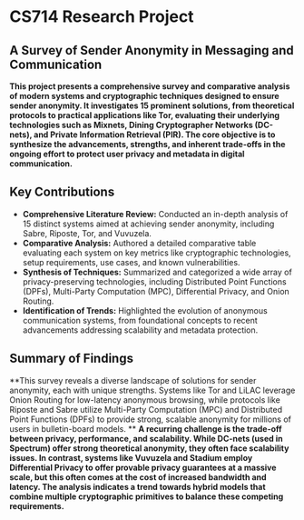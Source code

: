 # CS714 Research Project

## A Survey of Sender Anonymity in Messaging and Communication

**This project presents a comprehensive survey and comparative analysis of modern systems and cryptographic techniques designed to ensure sender anonymity. It investigates 15 prominent solutions, from theoretical protocols to practical applications like Tor, evaluating their underlying technologies such as Mixnets, Dining Cryptographer Networks (DC-nets), and Private Information Retrieval (PIR). The core objective is to synthesize the advancements, strengths, and inherent trade-offs in the ongoing effort to protect user privacy and metadata in digital communication.**

## Key Contributions
* **Comprehensive Literature Review:** Conducted an in-depth analysis of 15 distinct systems aimed at achieving sender anonymity, including Sabre, Riposte, Tor, and Vuvuzela.
* **Comparative Analysis:** Authored a detailed comparative table evaluating each system on key metrics like cryptographic technologies, setup requirements, use cases, and known vulnerabilities.
* **Synthesis of Techniques:** Summarized and categorized a wide array of privacy-preserving technologies, including Distributed Point Functions (DPFs), Multi-Party Computation (MPC), Differential Privacy, and Onion Routing.
* **Identification of Trends:** Highlighted the evolution of anonymous communication systems, from foundational concepts to recent advancements addressing scalability and metadata protection.

## Summary of Findings

**This survey reveals a diverse landscape of solutions for sender anonymity, each with unique strengths. Systems like Tor and LiLAC leverage Onion Routing for low-latency anonymous browsing, while protocols like Riposte and Sabre utilize Multi-Party Computation (MPC) and Distributed Point Functions (DPFs) to provide strong, scalable anonymity for millions of users in bulletin-board models.
**
**A recurring challenge is the trade-off between privacy, performance, and scalability. While DC-nets (used in Spectrum) offer strong theoretical anonymity, they often face scalability issues. In contrast, systems like Vuvuzela and Stadium employ Differential Privacy to offer provable privacy guarantees at a massive scale, but this often comes at the cost of increased bandwidth and latency. The analysis indicates a trend towards hybrid models that combine multiple cryptographic primitives to balance these competing requirements.**
